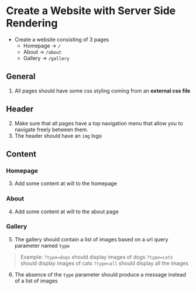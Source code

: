# Create a Website with Server Side Rendering
* Create a website consisting of 3 pages
	* Homepage -> `/`
	* About -> `/about`
	* Gallery -> `/gallery`

## General
1. All pages should have some css styling coming from an **external css file**

## Header
2. Make sure that all pages have a top navigation menu that allow you to navigate freely between them.
3. The header should have an `img` logo

## Content 
### Homepage
3. Add some content at will to the homepage

### About
4. Add some content at will to the about page

### Gallery
5. The gallery should contain a list of images based on a url query parameter named `type`
> Example:
> `?type=dogs` should display images of dogs
> `?type=cats` should display images of cats
> `?type=all` should display all the images
6. The absence of the `type` parameter should produce a message instead of a list of images
